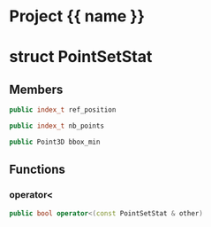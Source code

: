 <script setup>
import {useRoute} from 'vitepress'
const {path} = useRoute()
const tokens = path.split('/')
const words = tokens[2].split('-');
for (let i = 0; i < words.length; i++) {
    words[i] = words[i].charAt(0).toUpperCase() + words[i].slice(1);
    words[i] = words[i].replace('geode', 'Geode')
}
const name = words.join('-');
</script>
# Project {{ name }}

# struct PointSetStat


## Members

```cpp
public index_t ref_position

```

```cpp
public index_t nb_points

```

```cpp
public Point3D bbox_min

```



## Functions

### operator<

```cpp
public bool operator<(const PointSetStat & other)
```




